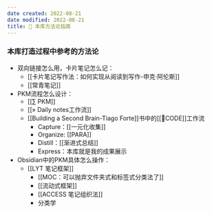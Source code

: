 ```yaml
---
date created: 2022-08-21
date modified: 2022-08-21
title: 🍫 本库方法论指南
---
```


### 本库打造过程中参考的方法论

- 双向链接怎么用，卡片笔记怎么记：
	- [[卡片笔记写作法：如何实现从阅读到写作-申克·阿伦斯]]
	- [[常青笔记]]
- PKM流程怎么设计：
	- [[∑ PKM]]
	- [[» Daily notes工作流]]
	- [[Building a Second Brain-Tiago Forte]]书中的[[🔡CODE]]工作流
		- Capture：[[一元化收集]]
		- Organize: [[PARA]]
		- Distill：[[渐进式总结]]
		- Express：本库就是我的成果展示
- Obsidian中的PKM具体怎么操作：
	- [[LYT 笔记框架]]
		- [[MOC：可以抛弃文件夹式和标签式分类法了]]
		- [[流动式框架]]
		- [[ACCESS 笔记组织法]]
		- 分类学
